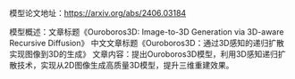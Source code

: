 模型论文地址：https://arxiv.org/abs/2406.03184

模型概述：文章标题《Ouroboros3D: Image-to-3D Generation via 3D-aware Recursive Diffusion》
中文文章标题《Ouroboros3D：通过3D感知的递归扩散实现图像到3D的生成》
文章内容：提出Ouroboros3D模型，利用3D感知递归扩散技术，实现从2D图像生成高质量3D模型，提升三维重建效果。
